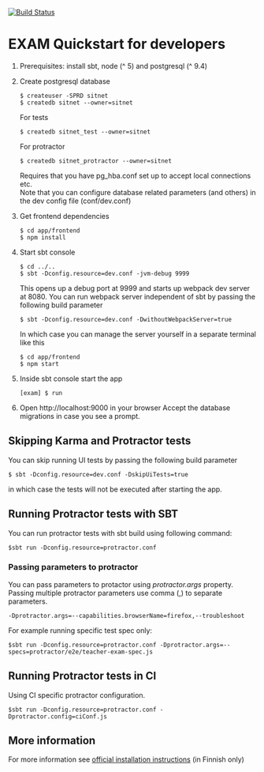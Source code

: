 [![Build Status](https://travis-ci.org/CSCfi/exam.svg?branch=dev)](https://travis-ci.org/CSCfi/exam)

EXAM Quickstart for developers
=====================================

1.  Prerequisites: install sbt, node (^ 5) and postgresql (^ 9.4)

2.  Create postgresql database

        $ createuser -SPRD sitnet
        $ createdb sitnet --owner=sitnet
        
    For tests
    
        $ createdb sitnet_test --owner=sitnet
        
    For protractor
        
        $ createdb sitnet_protractor --owner=sitnet

    Requires that you have pg_hba.conf set up to accept local connections etc.  
    Note that you can configure database related parameters (and others) in the dev config file (conf/dev.conf)

3.  Get frontend dependencies

        $ cd app/frontend
        $ npm install       

4.  Start sbt console
        
        $ cd ../..
        $ sbt -Dconfig.resource=dev.conf -jvm-debug 9999

    This opens up a debug port at 9999 and starts up webpack dev server at 8080. You can run webpack server independent of
    sbt by passing the following build parameter
    
        $ sbt -Dconfig.resource=dev.conf -DwithoutWebpackServer=true
        
    In which case you can manage the server yourself in a separate terminal like this
    
        $ cd app/frontend
        $ npm start    

5.  Inside sbt console start the app

        [exam] $ run

6.  Open http://localhost:9000 in your browser
    Accept the database migrations in case you see a prompt.

## Skipping Karma and Protractor tests

You can skip running UI tests by passing the following build parameter

    $ sbt -Dconfig.resource=dev.conf -DskipUiTests=true
    
in which case the tests will not be executed after starting the app.     

## Running Protractor tests with SBT

You can run protractor tests with sbt build using following command:

    $sbt run -Dconfig.resource=protractor.conf

### Passing parameters to protractor

You can pass parameters to protactor using _protractor.args_ property.
Passing multiple protractor parameters use comma (,) to separate parameters.

    -Dprotractor.args=--capabilities.browserName=firefox,--troubleshoot

For example running specific test spec only:

    $sbt run -Dconfig.resource=protractor.conf -Dprotractor.args=--specs=protractor/e2e/teacher-exam-spec.js

## Running Protractor tests in CI

Using CI specific protractor configuration.

    $sbt run -Dconfig.resource=protractor.conf -Dprotractor.config=ciConf.js

## More information
For more information see [official installation instructions](https://confluence.csc.fi/display/EXAM/Asennusohjeet) (in Finnish only)
